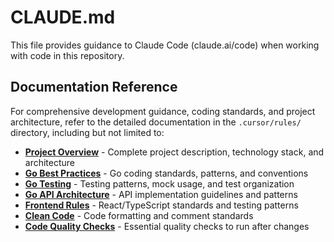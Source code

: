 # CLAUDE.md

This file provides guidance to Claude Code (claude.ai/code) when working with code in this repository.

## Documentation Reference

For comprehensive development guidance, coding standards, and project architecture, refer to the detailed documentation in the `.cursor/rules/` directory, including but not limited to:

- **[Project Overview](file://.cursor/rules/project-overview.mdc)** - Complete project description, technology stack, and architecture
- **[Go Best Practices](file://.cursor/rules/go-best-practices.mdc)** - Go coding standards, patterns, and conventions
- **[Go Testing](file://.cursor/rules/go-testing.mdc)** - Testing patterns, mock usage, and test organization
- **[Go API Architecture](file://.cursor/rules/go-ec-api-architecture.mdc)** - API implementation guidelines and patterns
- **[Frontend Rules](file://.cursor/rules/frontend-rules.mdc)** - React/TypeScript standards and testing patterns
- **[Clean Code](file://.cursor/rules/clean-code.mdc)** - Code formatting and comment standards
- **[Code Quality Checks](file://.cursor/rules/code-quality-checks.mdc)** - Essential quality checks to run after changes

